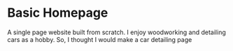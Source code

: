 # Basic Homepage

A single page website built from scratch. I enjoy woodworking and detailing cars as a hobby. So, I thought I would make a car detailing page
